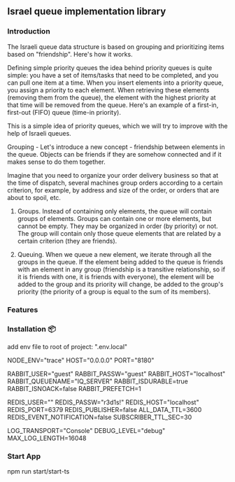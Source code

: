 <p align="center">
<h2>Israel queue implementation library</h2>
</p>

### Introduction
The Israeli queue data structure is based on grouping and prioritizing items based on "friendship". Here's how it works.

Defining simple priority queues the idea behind priority queues is quite simple: you have a set of items/tasks that need to be completed, and you can pull one item at a time. When you insert elements into a priority queue, you assign a priority to each element. When retrieving these elements (removing them from the queue), the element with the highest priority at that time will be removed from the queue. Here's an example of a first-in, first-out (FIFO) queue (time-in priority).

This is a simple idea of priority queues, which we will try to improve with the help of Israeli queues.

Grouping - 
Let's introduce a new concept - friendship between elements in the queue. Objects can be friends if they are somehow connected and if it makes sense to do them together.

Imagine that you need to organize your order delivery business so that at the time of dispatch, several machines group orders according to a certain criterion, for example, by address and size of the order, or orders that are about to spoil, etc.

1) Groups. Instead of containing only elements, the queue will contain groups of elements. Groups can contain one or more elements, but cannot be empty. They may be organized in order (by priority) or not. The group will contain only those queue elements that are related by a certain criterion (they are friends).

2) Queuing. When we queue a new element, we iterate through all the groups in the queue. If the element being added to the queue is friends with an element in any group (friendship is a transitive relationship, so if it is friends with one, it is friends with everyone), the element will be added to the group and its priority will change, be added to the group's priority (the priority of a group is equal to the sum of its members).

### Features

### Installation 📦
add env file to root of project: ".env.local"

NODE_ENV="trace"
HOST="0.0.0.0"
PORT="8180"

RABBIT_USER="guest"
RABBIT_PASSW="guest"
RABBIT_HOST="localhost"
RABBIT_QUEUENAME="IQ_SERVER"
RABBIT_ISDURABLE=true
RABBIT_ISNOACK=false
RABBIT_PREFETCH=1

REDIS_USER=""
REDIS_PASSW="r3d1s!"
REDIS_HOST="localhost"
REDIS_PORT=6379
REDIS_PUBLISHER=false
ALL_DATA_TTL=3600
REDIS_EVENT_NOTIFICATION=false
SUBSCRIBER_TTL_SEC=30

LOG_TRANSPORT="Console"
DEBUG_LEVEL="debug"
MAX_LOG_LENGTH=16048

### Start App
npm run start/start-ts
